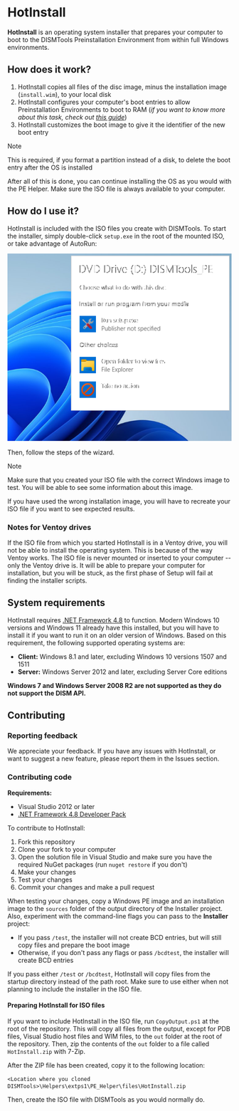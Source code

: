 # HotInstall

**HotInstall** is an operating system installer that prepares your computer to boot to the DISMTools Preinstallation Environment from within full Windows environments.

## How does it work?

1. HotInstall copies all files of the disc image, minus the installation image (`install.wim`), to your local disk
2. HotInstall configures your computer's boot entries to allow Preinstallation Environments to boot to RAM (*if you want to know more about this task, check out [this guide](https://learn.microsoft.com/en-us/answers/questions/563319/setup-bcd-to-boot-pe-from-ram)*)
3. HotInstall customizes the boot image to give it the identifier of the new boot entry

> [!NOTE]
> This is required, if you format a partition instead of a disk, to delete the boot entry after the OS is installed

After all of this is done, you can continue installing the OS as you would with the PE Helper. Make sure the ISO file is always available to your computer.

## How do I use it?

HotInstall is included with the ISO files you create with DISMTools. To start the installer, simply double-click `setup.exe` in the root of the mounted ISO, or take advantage of AutoRun:

<p align="center">
  <img src="https://github.com/CodingWonders/DT-HotInstall/blob/main/res/HotInstall_AutoRun.png" />
</p>

Then, follow the steps of the wizard.

> [!NOTE]
> Make sure that you created your ISO file with the correct Windows image to test. You will be able to see some information about this image.
>
> If you have used the wrong installation image, you will have to recreate your ISO file if you want to see expected results.

### Notes for Ventoy drives

If the ISO file from which you started HotInstall is in a Ventoy drive, you will not be able to install the operating system. This is because of the way Ventoy works. The ISO file is never mounted or inserted to your computer -- only the Ventoy drive is. It will be able to prepare your computer for installation, but you will be stuck, as the first phase of Setup will fail at finding the installer scripts.

## System requirements

HotInstall requires [.NET Framework 4.8](https://dotnet.microsoft.com/en-us/download/dotnet-framework/thank-you/net48-offline-installer) to function. Modern Windows 10 versions and Windows 11 already have this installed, but you will have to install it if you want to run it on an older version of Windows. Based on this requirement, the following supported operating systems are:

- **Client:** Windows 8.1 and later, excluding Windows 10 versions 1507 and 1511
- **Server:** Windows Server 2012 and later, excluding Server Core editions

**Windows 7 and Windows Server 2008 R2 are not supported as they do not support the DISM API.**

## Contributing

### Reporting feedback

We appreciate your feedback. If you have any issues with HotInstall, or want to suggest a new feature, please report them in the Issues section.

### Contributing code

**Requirements:**

- Visual Studio 2012 or later
- [.NET Framework 4.8 Developer Pack](https://dotnet.microsoft.com/en-us/download/dotnet-framework/thank-you/net48-developer-pack-offline-installer)

To contribute to HotInstall:

1. Fork this repository
2. Clone your fork to your computer
3. Open the solution file in Visual Studio and make sure you have the required NuGet packages (run `nuget restore` if you don't)
4. Make your changes
5. Test your changes
6. Commit your changes and make a pull request

When testing your changes, copy a Windows PE image and an installation image to the `sources` folder of the output directory of the Installer project. Also, experiment with the command-line flags you can pass to the **Installer** project:

- If you pass `/test`, the installer will not create BCD entries, but will still copy files and prepare the boot image
- Otherwise, if you don't pass any flags or pass `/bcdtest`, the installer will create BCD entries

If you pass either `/test` or `/bcdtest`, HotInstall will copy files from the startup directory instead of the path root. Make sure to use either when not planning to include the installer in the ISO file.

#### Preparing HotInstall for ISO files

If you want to include HotInstall in the ISO file, run `CopyOutput.ps1` at the root of the repository. This will copy all files from the output, except for PDB files, Visual Studio host files and WIM files, to the `out` folder at the root of the repository. Then, zip the contents of the `out` folder to a file called `HotInstall.zip` with 7-Zip.

After the ZIP file has been created, copy it to the following location:

```
<Location where you cloned DISMTools>\Helpers\extps1\PE_Helper\files\HotInstall.zip
```

Then, create the ISO file with DISMTools as you would normally do.